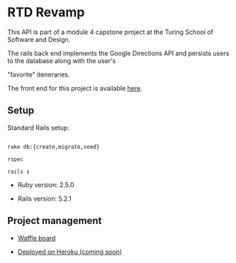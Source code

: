 # RTD Revamp

This API is part of a module 4 capstone project at the Turing School of Software and Design.

The rails back end implements the Google Directions API and persists users to the database along with the user's

"favorite" iteneraries.

The front end for this project is available [here](https://github.com/Awiedenman/rtd-mobile-app).

## Setup

Standard Rails setup: 

```bundle

rake db:{create,migrate,seed}

rspec

rails s
```

* Ruby version: 2.5.0

* Rails version: 5.2.1

## Project management

* [Waffle board](https://waffle.io/jamesrnelson/rtd-rails-api)

* [Deployed on Heroku (coming soon)](turing.io/alumni/jamison-ordway)

